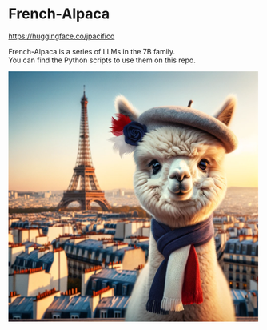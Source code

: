 # French-Alpaca
https://huggingface.co/jpacifico  

French-Alpaca is a series of LLMs in the 7B family.  
You can find the Python scripts to use them on this repo.

<img src="French-Alpaca.png" alt="isolated" width="500"/>

